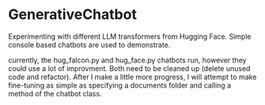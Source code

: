 # GenerativeChatbot
Experimenting with different LLM transformers from Hugging Face.  Simple console based chatbots are used to demonstrate.

currently, the hug_falcon.py and hug_face.py chatbots run, however they could use a lot of improvment.  Both need to be cleaned up (delete unused code and refactor).  After I make a little more progress, I will attempt to make fine-tuning as simple as specifying a documents folder and calling a method of the chatbot class.
